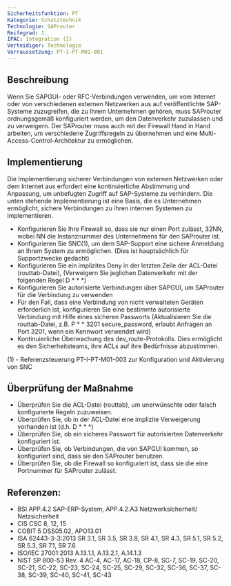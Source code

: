 ```yaml
---
Sicherheitsfunktion: PT
Kategorie: Schutztechnik
Technologie: SAProuter
Reifegrad: 1
IPAC: Integration (I)
Verteidiger: Technologie
Vorraussetzung: PT-I-PT-M01-001
---
```


## Beschreibung

Wenn Sie SAPGUI- oder RFC-Verbindungen verwenden, um vom Internet oder von verschiedenen externen Netzwerken aus auf veröffentlichte SAP-Systeme zuzugreifen, die zu Ihrem Unternehmen gehören, muss SAProuter ordnungsgemäß konfiguriert werden, um den Datenverkehr zuzulassen und zu verweigern. Der SAProuter muss auch mit der Firewall Hand in Hand arbeiten, um verschiedene Zugriffsregeln zu übernehmen und eine Multi-Access-Control-Architektur zu ermöglichen.

## Implementierung

Die Implementierung sicherer Verbindungen von externen Netzwerken oder dem Internet aus erfordert eine kontinuierliche Abstimmung und Anpassung, um unbefugten Zugriff auf SAP-Systeme zu verhindern. Die unten stehende Implementierung ist eine Basis, die es Unternehmen ermöglicht, sichere Verbindungen zu ihren internen Systemen zu implementieren.

- Konfigurieren Sie Ihre Firewall so, dass sie nur einen Port zulässt, 32NN, wobei NN die Instanznummer des Unternehmens für den SAProuter ist.
- Konfigurieren Sie SNC(1), um dem SAP-Support eine sichere Anmeldung an Ihrem System zu ermöglichen. (Dies ist hauptsächlich für Supportzwecke gedacht)
- Konfigurieren Sie ein implizites Deny in der letzten Zeile der ACL-Datei (routtab-Datei), (Verweigern Sie jeglichen Datenverkehr mit der folgenden Regel D * * *)
- Konfigurieren Sie autorisierte Verbindungen über SAPGUI, um SAProuter für die Verbindung zu verwenden
- Für den Fall, dass eine Verbindung von nicht verwalteten Geräten erforderlich ist, konfigurieren Sie eine bestimmte autorisierte Verbindung mit Hilfe eines sicheren Passworts (Aktualisieren Sie die routtab-Datei, z.B. P * * 3201 secure_password, erlaubt Anfragen an Port 3201, wenn ein Kennwort verwendet wird)
- Kontinuierliche Überwachung des dev_route-Protokolls. Dies ermöglicht es den Sicherheitsteams, ihre ACLs auf ihre Bedürfnisse abzustimmen.


(1) - Referenzsteuerung PT-I-PT-M01-003 zur Konfiguration und Aktivierung von SNC

## Überprüfung der Maßnahme

- Überprüfen Sie die ACL-Datei (routtab), um unerwünschte oder falsch konfigurierte Regeln zuzuweisen.
- Überprüfen Sie, ob in der ACL-Datei eine implizite Verweigerung vorhanden ist (d.h. D * * *)
- Überprüfen Sie, ob ein sicheres Passwort für autorisierten Datenverkehr konfiguriert ist.
- Überprüfen Sie, ob Verbindungen, die von SAPGUI kommen, so konfiguriert sind, dass sie den SAProuter benutzen.
- Überprüfen Sie, ob die Firewall so konfiguriert ist, dass sie die eine Portnummer für SAProuter zulässt.

## Referenzen:
- BSI APP.4.2 SAP-ERP-System, APP.4.2.A3 Netzwerksicherheit/ Netzsicherheit
- CIS CSC 8, 12, 15
- COBIT 5 DSS05.02, APO13.01
- ISA 62443-3-3:2013 SR 3.1, SR 3.5, SR 3.8, SR 4.1, SR 4.3, SR 5.1, SR 5.2, SR 5.3, SR 7.1, SR 7.6
- ISO/IEC 27001:2013 A.13.1.1, A.13.2.1, A.14.1.3
- NIST SP 800-53 Rev. 4 AC-4, AC-17, AC-18, CP-8, SC-7, SC-19, SC-20, SC-21, SC-22, SC-23, SC-24, SC-25, SC-29, SC-32, SC-36, SC-37, SC- 38, SC-39, SC-40, SC-41, SC-43
